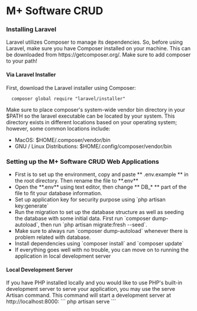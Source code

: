 <h1>M+ Software CRUD</h1>

<h3>Installing Laravel</h3>
Laravel utilizes Composer to manage its dependencies. So, before using Laravel, make sure you have Composer installed on your machine. This can be downloaded from https://getcomposer.org/. Make sure to add composer to your path!

<h4>Via Laravel Installer</h4>

First, download the Laravel installer using Composer:
```
  composer global require "laravel/installer"
```
Make sure to place composer's system-wide vendor bin directory in your $PATH so the laravel executable can be located by your system. This directory exists in different locations based on your operating system; however, some common locations include:
<ul>
  <li>MacOS: $HOME/.composer/vendor/bin</li>
  <li>GNU / Linux Distributions: $HOME/.config/composer/vendor/bin</li>
</ul>

<h3>Setting up the M+ Software CRUD Web Applications</h3>
<ul>
  <li>First is to set up the environment, copy and paste ** .env.example ** in the root directory. Then rename the file to **.env**</li>
  <li>Open the **.env** using text editor, then change ** DB_* ** part of the file to fit your database information.</li>
  <li>Set up application key for security purpose using `php artisan key:generate`</li>
  <li>
    Run the migration to set up the database structure as well as seeding the database with some initial data. First run `composer dump-autoload`, then run `php artisan migrate:fresh --seed`.
  </li>
  <li>Make sure to always run `composer dump-autoload` whenever there is problem related with database.</li>
  <li>Install dependencies using `composer install` and `composer update`</li>
  <li>If everything goes well with no trouble, you can move on to running the application in local development server</li>
 </ul>

<h4>Local Development Server</h4>
If you have PHP installed locally and you would like to use PHP's built-in development server to serve your application, you may use the serve Artisan command. This command will start a development server at http://localhost:8000:
```
  php artisan serve
```
